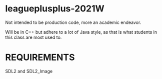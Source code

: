 # leagueplusplus-2021W

Not intended to be production code, more an academic endeavor.  

Will be in C++ but adhere to a lot of Java style, as that is what students in this class are most used to.

REQUIREMENTS
===

SDL2 and SDL2_Image

